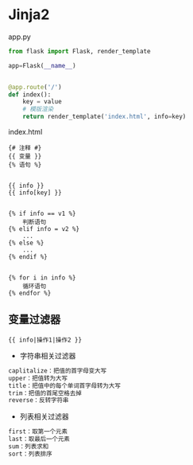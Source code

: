 # Jinja2

app.py

```python
from flask import Flask, render_template

app=Flask(__name__)


@app.route('/')
def index():
    key = value
    # 模版渲染
    return render_template('index.html', info=key)
```

index.html

```text
{# 注释 #}
{{ 变量 }}
{% 语句 %}


{{ info }}
{{ info[key] }}


{% if info == v1 %}
    判断语句
{% elif info = v2 %}
    ...
{% else %}
    ...
{% endif %}


{% for i in info %}
    循环语句
{% endfor %}
```

## 变量过滤器

`{{ info|操作1|操作2 }}`

- 字符串相关过滤器

```html
caplitalize：把值的首字母变大写
upper：把值转为大写
title：把值中的每个单词首字母转为大写
trim：把值的首尾空格去掉
reverse：反转字符串
```

- 列表相关过滤器

```html
first：取第一个元素
last：取最后一个元素
sum：列表求和
sort：列表排序
```
